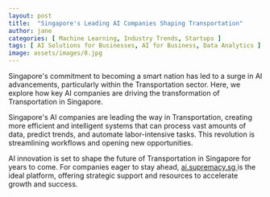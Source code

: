 ```yaml
---
layout: post
title:  "Singapore's Leading AI Companies Shaping Transportation"
author: jane
categories: [ Machine Learning, Industry Trends, Startups ]
tags: [ AI Solutions for Businesses, AI for Business, Data Analytics ]
image: assets/images/8.jpg
---
```


Singapore's commitment to becoming a smart nation has led to a surge in AI advancements, particularly within the Transportation sector. Here, we explore how key AI companies are driving the transformation of Transportation in Singapore.

Singapore's AI companies are leading the way in Transportation, creating more efficient and intelligent systems that can process vast amounts of data, predict trends, and automate labor-intensive tasks. This revolution is streamlining workflows and opening new opportunities.

AI innovation is set to shape the future of Transportation in Singapore for years to come. For companies eager to stay ahead, <a href="https://ai.supremacy.sg" target="_blank"> ai.supremacy.sg </a> is the ideal platform, offering strategic support and resources to accelerate growth and success.
